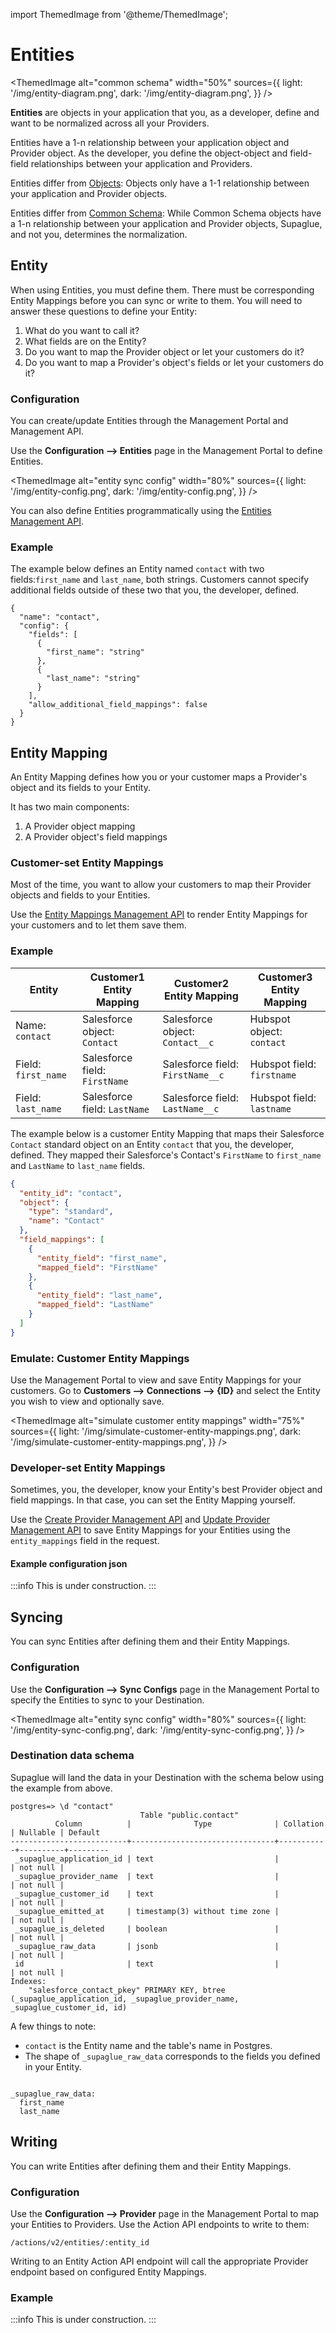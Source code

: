import ThemedImage from '@theme/ThemedImage';

# Entities

<ThemedImage
alt="common schema"
width="50%"
sources={{
      light: '/img/entity-diagram.png',
      dark: '/img/entity-diagram.png',
    }}
/>

**Entities** are objects in your application that you, as a developer, define and want to be normalized across all your Providers.

Entities have a 1-n relationship between your application object and Provider object. As the developer, you define the object-object and field-field relationships between your application and Providers.

Entities differ from [Objects](../objects/overview): Objects only have a 1-1 relationship between your application and Provider objects.

Entities differ from [Common Schema](../common-schema/overview): While Common Schema objects have a 1-n relationship between your application and Provider objects, Supaglue, and not you, determines the normalization.

## Entity

When using Entities, you must define them. There must be corresponding Entity Mappings before you can sync or write to them. You will need to answer these questions to define your Entity:

1. What do you want to call it?
2. What fields are on the Entity?
3. Do you want to map the Provider object or let your customers do it?
4. Do you want to map a Provider's object's fields or let your customers do it?

### Configuration

You can create/update Entities through the Management Portal and Management API.

Use the **Configuration --> Entities** page in the Management Portal to define Entities.

<ThemedImage
alt="entity sync config"
width="80%"
sources={{
      light: '/img/entity-config.png',
      dark: '/img/entity-config.png',
    }}
/>

You can also define Entities programmatically using the [Entities Management API](../../api/v2/mgmt/entities).

### Example

The example below defines an Entity named `contact` with two fields:`first_name` and `last_name`, both strings. Customers cannot specify additional fields outside of these two that you, the developer, defined.

```
{
  "name": "contact",
  "config": {
    "fields": [
      {
        "first_name": "string"
      },
      {
        "last_name": "string"
      }
    ],
    "allow_additional_field_mappings": false
  }
}
```

## Entity Mapping

An Entity Mapping defines how you or your customer maps a Provider's object and its fields to your Entity.

It has two main components:

1. A Provider object mapping
2. A Provider object's field mappings

### Customer-set Entity Mappings

Most of the time, you want to allow your customers to map their Provider objects and fields to your Entities.

Use the [Entity Mappings Management API](../../api/v2/mgmt/entity-mappings) to render Entity Mappings for your customers and to let them save them.

### Example

| Entity              | Customer1 Entity Mapping      | Customer2 Entity Mapping         | Customer3 Entity Mapping   |
| ------------------- | ----------------------------- | -------------------------------- | -------------------------- |
| Name: `contact`     | Salesforce object: `Contact`  | Salesforce object: `Contact__c`  | Hubspot object: `contact`  |
| Field: `first_name` | Salesforce field: `FirstName` | Salesforce field: `FirstName__c` | Hubspot field: `firstname` |
| Field: `last_name`  | Salesforce field: `LastName`  | Salesforce field: `LastName__c`  | Hubspot field: `lastname`  |

The example below is a customer Entity Mapping that maps their Salesforce `Contact` standard object on an Entity `contact` that you, the developer, defined. They mapped their Salesforce's Contact's `FirstName` to `first_name` and `LastName` to `last_name` fields.

```json
{
  "entity_id": "contact",
  "object": {
    "type": "standard",
    "name": "Contact"
  },
  "field_mappings": [
    {
      "entity_field": "first_name",
      "mapped_field": "FirstName"
    },
    {
      "entity_field": "last_name",
      "mapped_field": "LastName"
    }
  ]
}
```

### Emulate: Customer Entity Mappings

Use the Management Portal to view and save Entity Mappings for your customers. Go to **Customers --> Connections --> {ID}** and select the Entity you wish to view and optionally save.

<ThemedImage
alt="simulate customer entity mappings"
width="75%"
sources={{
      light: '/img/simulate-customer-entity-mappings.png',
      dark: '/img/simulate-customer-entity-mappings.png',
    }}
/>

### Developer-set Entity Mappings

Sometimes, you, the developer, know your Entity's best Provider object and field mappings. In that case, you can set the Entity Mapping yourself.

Use the [Create Provider Management API](../../api/v2/mgmt/create-provider) and [Update Provider Management API](../../api/v2/mgmt/update-provider) to save Entity Mappings for your Entities using the `entity_mappings` field in the request.

#### Example configuration json

:::info
This is under construction.
:::

## Syncing

You can sync Entities after defining them and their Entity Mappings.

### Configuration

Use the **Configuration --> Sync Configs** page in the Management Portal to specify the Entities to sync to your Destination.

<ThemedImage
alt="entity sync config"
width="80%"
sources={{
      light: '/img/entity-sync-config.png',
      dark: '/img/entity-sync-config.png',
    }}
/>

### Destination data schema

Supaglue will land the data in your Destination with the schema below using the example from above.

```
postgres=> \d "contact"
                             Table "public.contact"
          Column          |              Type              | Collation | Nullable | Default
--------------------------+--------------------------------+-----------+----------+---------
 _supaglue_application_id | text                           |           | not null |
 _supaglue_provider_name  | text                           |           | not null |
 _supaglue_customer_id    | text                           |           | not null |
 _supaglue_emitted_at     | timestamp(3) without time zone |           | not null |
 _supaglue_is_deleted     | boolean                        |           | not null |
 _supaglue_raw_data       | jsonb                          |           | not null |
 id                       | text                           |           | not null |
Indexes:
    "salesforce_contact_pkey" PRIMARY KEY, btree (_supaglue_application_id, _supaglue_provider_name, _supaglue_customer_id, id)
```

A few things to note:

- `contact` is the Entity name and the table's name in Postgres.
- The shape of `_supaglue_raw_data` corresponds to the fields you defined in your Entity.

```

_supaglue_raw_data:
  first_name
  last_name

```

## Writing

You can write Entities after defining them and their Entity Mappings.

### Configuration

Use the **Configuration --> Provider** page in the Management Portal to map your Entities to Providers. Use the Action API endpoints to write to them:

`/actions/v2/entities/:entity_id`

Writing to an Entity Action API endpoint will call the appropriate Provider endpoint based on configured Entity Mappings.

### Example

:::info
This is under construction.
:::
